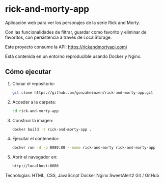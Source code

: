 # rick-and-morty-app
Aplicación web para ver los personajes de la serie Rick and Morty. 

Con las funcionalidades de filtrar, guardar como favorito y eliminar de favoritos, con persistencia a través de LocalStorage.

Este proyecto consume la API: https://rickandmortyapi.com/  

Está contenida en un entorno reproducible usando Docker y Nginx. 

## Cómo ejecutar

1. Clonar el repositorio:
   
   ```bash
   git clone https://github.com/gonzaheinzen/rick-and-morty-app.git
   
2. Acceder a la carpeta:
   
   ```bash
   cd rick-and-morty-app

3. Construir la imagen:
   
   ```bash
   docker build -t rick-and-morty-app .

4. Ejecutar el contenedor:
   
   ```bash
   docker run -d -p 8080:80 --name rick-and-morty rick-and-morty-app

5. Abrir el navegador en:
   
   ```bash
   http://localhost:8080

Tecnologías:
HTML, CSS, JavaScript
Docker
Nginx
SweetAlert2
Git / GitHub
